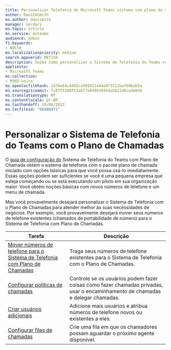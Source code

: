 ```yaml
---
title: Personalizar Telefonia do Microsoft Teams sistema com plano de chamada no Microsoft Teams
author: DaniEASmith
ms.author: danismith
manager: serdars
ms.topic: article
ms.service: msteams
audience: admin
f1.keywords:
- NOCSH
ms.localizationpriority: medium
search.appverid: MET150
description: Saiba como personalizar o Sistema de Telefonia do Teams com o Plano de Chamadas para atender às necessidades específicas da sua organização.
appliesto:
- Microsoft Teams
ms.collection:
- M365-voice
ms.openlocfilehash: 1476e64c4485ca509421444e073f11baf69beb5a
ms.sourcegitcommit: fc87f4300f53abf7a049936944abb21d0cade0d9
ms.translationtype: MT
ms.contentlocale: pt-BR
ms.lasthandoff: 10/06/2022
ms.locfileid: "68480471"
---
```

# <a name="customize-teams-phone-system-with-calling-plan"></a>Personalizar o Sistema de Telefonia do Teams com o Plano de Chamadas

O [guia de configuração do](set-up-overview.md) Sistema de Telefonia do Teams com Plano de Chamada obtém o sistema de telefonia com o pacote plano de chamada iniciado com opções básicas para que você possa usá-lo imediatamente. Essas opções podem ser suficientes se você é uma pequena empresa que esteja começando ou se está executando um piloto em sua organização maior. Você obtém noções básicas com novos números de telefone e um menu de chamada.

Mas você provavelmente desejará personalizar o Sistema de Telefonia com o Plano de Chamadas para atender melhor às suas necessidades de negócios. Por exemplo, você provavelmente desejará mover seus números de telefone existentes (chamados de portabilidade de número) para o Sistema de Telefonia com Plano de Chamadas.

| Tarefa        | Descrição       |
|-------------|-------------------|
| [Mover números de telefone para o Sistema de Telefonia com Plano de Chamadas](port-phone-numbers.md) | Traga seus números de telefone existentes para o Sistema de Telefonia com o Plano de Chamadas. |
| [Configurar políticas de chamadas](set-up-policies.md) | Controle se os usuários podem fazer coisas como fazer chamadas privadas, usar o encaminhamento de chamadas e delegar chamadas. |
| [Criar usuários adicionais](create-users.md) | Adicione mais usuários e atribua números de telefone novos ou existentes a eles. |
| [Configurar filas de chamadas](./create-a-phone-system-call-queue-smb.md) | Crie uma fila em que os chamadores possam aguardar o próximo agente disponível. |
